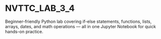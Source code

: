 # NVTTC_LAB_3_4
Beginner-friendly Python lab covering if-else statements, functions, lists, arrays, dates, and math operations — all in one Jupyter Notebook for quick hands-on practice.
